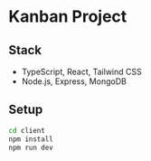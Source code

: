 # Kanban Project

## Stack
* TypeScript, React, Tailwind CSS
* Node.js, Express, MongoDB

## Setup

```bash
cd client
npm install
npm run dev

